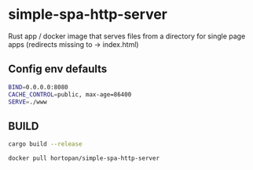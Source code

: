 # simple-spa-http-server

Rust app / docker image that serves files from a directory for single page apps (redirects missing to -> index.html)

## Config env defaults
```bash
BIND=0.0.0.0:8080
CACHE_CONTROL=public, max-age=86400
SERVE=./www
```

## BUILD
```bash
cargo build --release
```

```bash
docker pull hortopan/simple-spa-http-server
```
